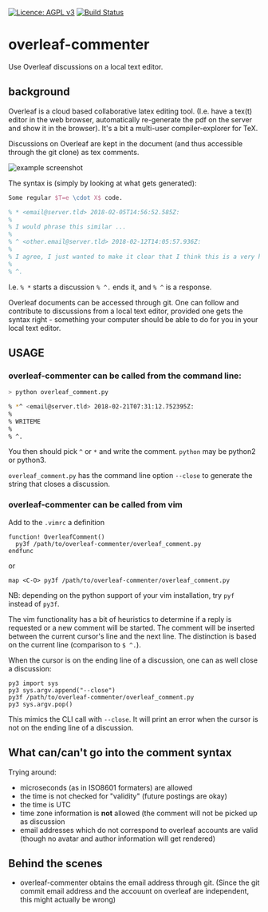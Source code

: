 [![Licence: AGPL v3](https://img.shields.io/github/license/pseyfert/overleaf-commenter.svg)](LICENSE)
[![Build Status](https://travis-ci.org/pseyfert/overleaf-commenter.svg?branch=master)](https://travis-ci.org/pseyfert/overleaf-commenter)


# overleaf-commenter

Use Overleaf discussions on a local text editor.

## background

Overleaf is a cloud based collaborative latex editing tool.  (I.e. have a
tex(t) editor in the web browser, automatically re-generate the pdf on the
server and show it in the browser). It's a bit a multi-user compiler-explorer
for TeX.

Discussions on Overleaf are kept in the document (and thus accessible through
the git clone) as tex comments.

![example screenshot](https://i.stack.imgur.com/fV9rJ.png)

The syntax is (simply by looking at what gets generated):

```tex
Some regular $T=e \cdot X$ code.

% * <email@server.tld> 2018-02-05T14:56:52.585Z:
% 
% I would phrase this similar ...
% 
% ^ <other.email@server.tld> 2018-02-12T14:05:57.936Z:
% 
% I agree, I just wanted to make it clear that I think this is a very hard problem.
% 
% ^.
```

I.e. `% *` starts a discussion `% ^.` ends it, and `% ^` is a response.

Overleaf documents can be accessed through git.  One can follow and contribute
to discussions from a local text editor, provided one gets the syntax right -
something your computer should be able to do for you in your local text editor.

## USAGE

### overleaf-commenter can be called from the command line:

```sh
> python overleaf_comment.py

% *^ <email@server.tld> 2018-02-21T07:31:12.752395Z:
%
% WRITEME
%
% ^.
```

You then should pick `^` or `*` and write the comment. `python` may be python2
or python3.

`overleaf_comment.py` has the command line option `--close` to generate the
string that closes a discussion.

### overleaf-commenter can be called from vim

Add to the `.vimrc` a definition

```viml
function! OverleafComment()
  py3f /path/to/overleaf-commenter/overleaf_comment.py
endfunc
```

or

```viml
map <C-O> py3f /path/to/overleaf-commenter/overleaf_comment.py
```

NB: depending on the python support of your vim installation, try `pyf` instead of `py3f`.

The vim functionality has a bit of heuristics to determine if a reply is
requested or a new comment will be started. The comment will be inserted
between the current cursor's line and the next line. The distinction is based
on the current line (comparison to `$ ^.`).

When the cursor is on the ending line of a discussion, one can as well close a discussion:

```viml
py3 import sys
py3 sys.argv.append("--close")
py3f /path/to/overleaf-commenter/overleaf_comment.py
py3 sys.argv.pop()
```

This mimics the CLI call with `--close`. It will print an error when the cursor
is not on the ending line of a discussion.

## What can/can't go into the comment syntax

Trying around:

 - microseconds (as in ISO8601 formaters) are allowed
 - the time is not checked for "validity" (future postings are okay)
 - the time is UTC
 - time zone information is **not** allowed (the comment will not be picked up as discussion
 - email addresses which do not correspond to overleaf accounts are valid (though no avatar and author information will get rendered)



## Behind the scenes

 - overleaf-commenter obtains the email address through git. (Since the git commit email address and the accouunt on overleaf are independent, this might actually be wrong)
